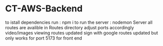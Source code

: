 # CT-AWS-Backend

to istall dependencies run : npm i
to run the server : nodemon Server
all routes are avalible in Routes directory
adjust ports accordingly
video/images viewing routes updated
sign with google routes updated but only works for port 5173 for front end
 
